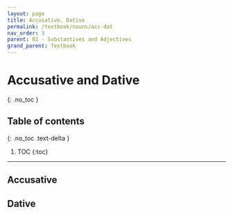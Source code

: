 ```yaml
---
layout: page
title: Accusative, Dative
permalink: /textbook/nouns/acc-dat
nav_order: 3
parent: 02 - Substantives and Adjectives
grand_parent: Textbook
---
```


# Accusative and Dative
{: .no_toc }

## Table of contents
{: .no_toc .text-delta }

1. TOC
{:toc}

***

## Accusative

## Dative
